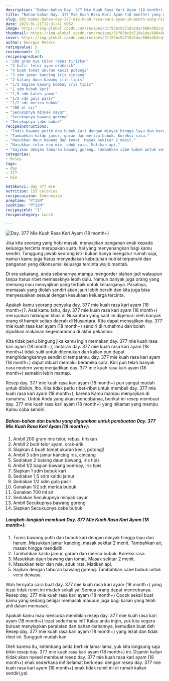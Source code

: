 ```yaml
---
description: "Bahan-bahan Day. 377 Mie Kuah Rasa Kari Ayam (18 month+) yang nikmat Untuk Jualan"
title: "Bahan-bahan Day. 377 Mie Kuah Rasa Kari Ayam (18 month+) yang nikmat Untuk Jualan"
slug: 682-bahan-bahan-day-377-mie-kuah-rasa-kari-ayam-18-month-yang-nikmat-untuk-jualan
date: 2021-01-21T12:31:41.905Z
image: https://img-global.cpcdn.com/recipes/31f83bc5d710a1da/680x482cq70/day-377-mie-kuah-rasa-kari-ayam-18-month-foto-resep-utama.jpg
thumbnail: https://img-global.cpcdn.com/recipes/31f83bc5d710a1da/680x482cq70/day-377-mie-kuah-rasa-kari-ayam-18-month-foto-resep-utama.jpg
cover: https://img-global.cpcdn.com/recipes/31f83bc5d710a1da/680x482cq70/day-377-mie-kuah-rasa-kari-ayam-18-month-foto-resep-utama.jpg
author: Georgie Peters
ratingvalue: 5
reviewcount: 11
recipeingredient:
- "200 gram mie telor rebus tiriskan"
- "2 butir telor ayam orakarik"
- "4 buah tomat ukuran kecil potong2"
- "3 sdm jamur kancing iris cincang"
- "2 batang daun bawang iris tipis"
- "1/2 bagian bawang bombay iris tipis"
- "1 sdm bubuk kari"
- "1,5 sdm kaldu jamur"
- "1/2 sdm gula pasir"
- "1/2 sdt merica bubuk"
- "700 ml air"
- "Secukupnya minyak sayur"
- "Secukupnya bawang goreng"
- "Secukupnya cabe bubuk"
recipeinstructions:
- "Tumis bawang putih dan bubuk kari dengan minyak hingga layu dan harum. Masukkan jamur kancing, masak sekitar 2 menit. Tambahkan air, masak hingga mendidih."
- "Tambahkan kaldu jamur, garam dan merica bubuk. Koreksi rasa."
- "Masukkan daun bawang dan tomat. Masak sekitar 2 menit."
- "Masukkan telor dan mie, aduk rata. Matikan api."
- "Sajikan dengan taburan bawang goreng. Tambahkan cabe bubuk untuk versi dewasa."
categories:
- Resep
tags:
- day
- 377
- mie

katakunci: day 377 mie 
nutrition: 153 calories
recipecuisine: Indonesian
preptime: "PT15M"
cooktime: "PT32M"
recipeyield: "1"
recipecategory: Lunch

---
```



![Day. 377 Mie Kuah Rasa Kari Ayam (18 month+)](https://img-global.cpcdn.com/recipes/31f83bc5d710a1da/680x482cq70/day-377-mie-kuah-rasa-kari-ayam-18-month-foto-resep-utama.jpg)

Jika kita seorang yang hobi masak, menyajikan panganan enak kepada keluarga tercinta merupakan suatu hal yang menyenangkan bagi kamu sendiri. Tanggung jawab seorang istri bukan hanya mengatur rumah saja, namun kamu juga harus menyediakan kebutuhan nutrisi terpenuhi dan panganan yang dikonsumsi keluarga tercinta wajib mantab.

Di era  sekarang, anda sebenarnya mampu mengorder olahan jadi walaupun tanpa harus ribet memasaknya lebih dulu. Namun banyak juga orang yang memang mau menyajikan yang terbaik untuk keluarganya. Pasalnya, memasak yang diolah sendiri akan jauh lebih bersih dan kita juga bisa menyesuaikan sesuai dengan kesukaan keluarga tercinta. 



Apakah kamu seorang penyuka day. 377 mie kuah rasa kari ayam (18 month+)?. Asal kamu tahu, day. 377 mie kuah rasa kari ayam (18 month+) merupakan hidangan khas di Nusantara yang saat ini digemari oleh banyak orang di hampir setiap daerah di Nusantara. Kita dapat menyajikan day. 377 mie kuah rasa kari ayam (18 month+) sendiri di rumahmu dan boleh dijadikan makanan kegemaranmu di akhir pekanmu.

Kita tidak perlu bingung jika kamu ingin memakan day. 377 mie kuah rasa kari ayam (18 month+), lantaran day. 377 mie kuah rasa kari ayam (18 month+) tidak sulit untuk ditemukan dan kalian pun dapat menghidangkannya sendiri di tempatmu. day. 377 mie kuah rasa kari ayam (18 month+) dapat dibuat memalui beraneka cara. Kini pun telah banyak cara modern yang menjadikan day. 377 mie kuah rasa kari ayam (18 month+) semakin lebih mantap.

Resep day. 377 mie kuah rasa kari ayam (18 month+) pun sangat mudah untuk dibikin, lho. Kita tidak perlu ribet-ribet untuk membeli day. 377 mie kuah rasa kari ayam (18 month+), karena Kamu mampu menyajikan di rumahmu. Untuk Anda yang akan mencobanya, berikut ini resep membuat day. 377 mie kuah rasa kari ayam (18 month+) yang nikamat yang mampu Kamu coba sendiri.

<!--inarticleads1-->

##### Bahan-bahan dan bumbu yang digunakan untuk pembuatan Day. 377 Mie Kuah Rasa Kari Ayam (18 month+):

1. Ambil 200 gram mie telor, rebus, tiriskan
1. Ambil 2 butir telor ayam, orak-arik
1. Siapkan 4 buah tomat ukuran kecil, potong2
1. Ambil 3 sdm jamur kancing iris, cincang
1. Sediakan 2 batang daun bawang, iris tipis
1. Ambil 1/2 bagian bawang bombay, iris tipis
1. Siapkan 1 sdm bubuk kari
1. Sediakan 1,5 sdm kaldu jamur
1. Sediakan 1/2 sdm gula pasir
1. Gunakan 1/2 sdt merica bubuk
1. Gunakan 700 ml air
1. Sediakan Secukupnya minyak sayur
1. Ambil Secukupnya bawang goreng
1. Siapkan Secukupnya cabe bubuk




<!--inarticleads2-->

##### Langkah-langkah membuat Day. 377 Mie Kuah Rasa Kari Ayam (18 month+):

1. Tumis bawang putih dan bubuk kari dengan minyak hingga layu dan harum. Masukkan jamur kancing, masak sekitar 2 menit. Tambahkan air, masak hingga mendidih.
1. Tambahkan kaldu jamur, garam dan merica bubuk. Koreksi rasa.
1. Masukkan daun bawang dan tomat. Masak sekitar 2 menit.
1. Masukkan telor dan mie, aduk rata. Matikan api.
1. Sajikan dengan taburan bawang goreng. Tambahkan cabe bubuk untuk versi dewasa.




Wah ternyata cara buat day. 377 mie kuah rasa kari ayam (18 month+) yang lezat tidak rumit ini mudah sekali ya! Semua orang dapat mencobanya. Resep day. 377 mie kuah rasa kari ayam (18 month+) Cocok sekali buat kamu yang sedang belajar memasak maupun juga bagi kalian yang telah ahli dalam memasak.

Apakah kamu mau mencoba membikin resep day. 377 mie kuah rasa kari ayam (18 month+) lezat sederhana ini? Kalau anda ingin, yuk kita segera buruan menyiapkan peralatan dan bahan-bahannya, kemudian buat deh Resep day. 377 mie kuah rasa kari ayam (18 month+) yang lezat dan tidak ribet ini. Sungguh mudah kan. 

Oleh karena itu, ketimbang anda berfikir lama-lama, yuk kita langsung saja bikin resep day. 377 mie kuah rasa kari ayam (18 month+) ini. Dijamin kalian tiidak akan nyesel membuat resep day. 377 mie kuah rasa kari ayam (18 month+) enak sederhana ini! Selamat berkreasi dengan resep day. 377 mie kuah rasa kari ayam (18 month+) enak tidak rumit ini di rumah kalian sendiri,ya!.

